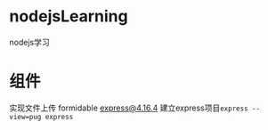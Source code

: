 # nodejsLearning
nodejs学习

# 组件
实现文件上传 formidable 
express@4.16.4 建立express项目`express --view=pug express`
